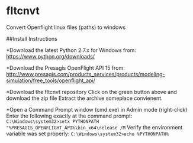# fltcnvt
Convert Openflight linux files (paths) to windows

##Install Instructions

*Download the latest Python 2.7.x for Windows from:
https://www.python.org/downloads/

*Download the Presagis OpenFlight API 15 from:
http://www.presagis.com/products_services/products/modeling-simulation/free_tools/openflight_api/

*Download the fltcnvt repository
Click on the green button above and download the zip file
Extract the archive someplace convienent.

*Open a Command Prompt window (cmd.exe) in Admin mode (right-click)
Enter the following exactly at the command prompt:
`C:\Windows\system32>setx PYTHONPATH "%PRESAGIS_OPENFLIGHT_API%\bin_x64\release /M`
Verify the environment variable was set properly:
`C:\Windows\system32>echo %PYTHONPATH%`

